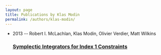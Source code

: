 ```yaml
---
layout: page
title: Publications by Klas Modin
permalink: /authors/klas-modin/
---
```


<ul class="post-list">
<li><span class='post-meta'>2013 -- Robert I. McLachlan, Klas Modin, Olivier Verdier, Matt Wilkins</span><h3><a class='post-link' href='../../symplectic-integrators-for-index-1-constraints'>Symplectic Integrators for Index 1 Constraints</a></h3></li>

</ul>
